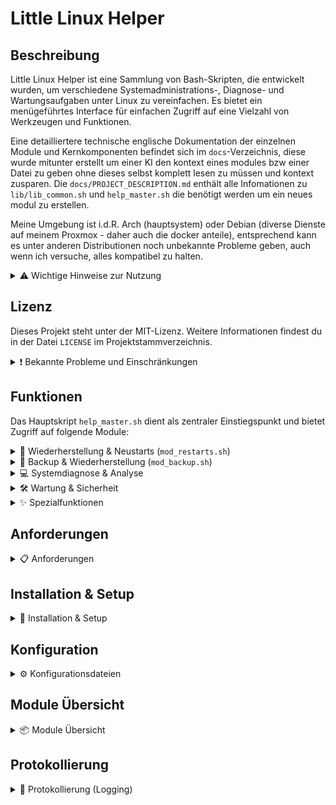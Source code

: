 # Little Linux Helper

## Beschreibung

Little Linux Helper ist eine Sammlung von Bash-Skripten, die entwickelt wurden, um verschiedene Systemadministrations-, Diagnose- und Wartungsaufgaben unter Linux zu vereinfachen. Es bietet ein menügeführtes Interface für einfachen Zugriff auf eine Vielzahl von Werkzeugen und Funktionen.

Eine detailliertere technische englische Dokumentation der einzelnen Module und Kernkomponenten befindet sich im `docs`-Verzeichnis, 
diese wurde mitunter erstellt um einer KI den kontext eines modules bzw einer Datei zu geben ohne dieses selbst komplett lesen zu müssen und kontext zusparen.
Die `docs/PROJECT_DESCRIPTION.md` enthält alle Infomationen zu `lib/lib_common.sh` und `help_master.sh` die benötigt werden um ein neues modul zu erstellen.

Meine Umgebung ist i.d.R. Arch (hauptsystem) oder Debian (diverse Dienste auf meinem Proxmox - daher auch die docker anteile), entsprechend kann es unter anderen Distributionen noch unbekannte Probleme geben, auch wenn ich versuche, alles kompatibel zu halten.

<details>
<summary>⚠️ Wichtige Hinweise zur Nutzung</summary>

**Bitte beachte die folgenden Punkte sorgfältig, bevor du die Skripte aus diesem Repository verwendest:**

* **Kein professioneller Programmierer:** Ich bin eigentlich kein Programmierer. Diese Skripte sind als Hobbyprojekt und zum Vereinfachen entstanden. Sie können daher suboptimale Lösungsansätze, Fehler oder ineffiziente Herangehensweisen enthalten.
* **Nutzung auf eigene Gefahr:** Die Verwendung der hier bereitgestellten Skripte erfolgt ausschließlich auf eigene Gefahr. Ich übernehme keinerlei Verantwortung oder Haftung für mögliche Datenverluste, Systeminstabilitäten, Schäden an Hard- oder Software oder jegliche andere direkte oder indirekte Konsequenzen, die aus der Nutzung dieser Skripte resultieren könnten. Es wird dringend empfohlen, vor der Ausführung kritischer Operationen stets Backups deiner wichtigen Daten und deines Systems anzulegen.
* **KI-generierte Inhalte:** Ein erheblicher Teil der Skripte und der begleitenden Dokumentation wurde unter Zuhilfenahme von Künstlicher Intelligenz (KI) erstellt. Obwohl ich mich bemüht habe, die Funktionalität zu testen und die Informationen zu überprüfen, können die Skripte Fehler, unvorhergesehenes Verhalten oder logische Mängel enthalten, die auf den KI-Generierungsprozess zurückzuführen sind. Sei dir dieses Umstands bewusst und überprüfe den Code kritisch, bevor du ihn einsetzt, insbesondere in produktiven oder sensiblen Umgebungen.

</details>

## Lizenz

Dieses Projekt steht unter der MIT-Lizenz. Weitere Informationen findest du in der Datei `LICENSE` im Projektstammverzeichnis.

<details>
<summary>❗ Bekannte Probleme und Einschränkungen</summary>

Hier ist eine Liste von bekannten Problemen, Einschränkungen oder Verhaltensweisen, die dir bei der Nutzung der Skripte auffallen könnten.
* **Backups (`mod_backup.sh`):**
    * **BTRFS-Backup & Timeshift:** Das Skript versucht, den aktuellsten Timeshift-Snapshot als Basis zu nutzen (aus `LH_TIMESHIFT_BASE_DIR`). Schlägt dies fehl oder ist Timeshift nicht konfiguriert, wird ein unabhängiger Snapshot erstellt. Eine frühere Beobachtung, dass Timeshift aktiv laufen muss, konnte nicht weiter verifiziert werden, da ich nun Snapper/Btrfs-Assistent verwende und damit die unabhängigen Snapshots nutze.
    Dieser unabhänige Snapshot wird bei abbruch per Strg + 'C' aufgeräumt oder alternativ bei erneuten laden des modules. 
    * Das Backup hat keine Fortschrittsanzeige (eher ein Schönheitsfehler).
    * Für das Backup nutze ich i.d.R. die BTRFS-basierende Funktion, die anderen sind wesentlich weniger getestet.
* **Erweiterte Log-Analyse (`scripts/advanced_log_analyzer.py`):**
    * Dieses Skript ist weniger intensiv getestet und hat bekannte Einschränkungen bezüglich Log-Format-Erkennung, Zeichenkodierung und der Komplexität seiner regulären Ausdrücke (Details siehe `docs/advanced_log_analyzer.md`).

</details>

## Funktionen

Das Hauptskript `help_master.sh` dient als zentraler Einstiegspunkt und bietet Zugriff auf folgende Module:

<details>
<summary>🔄 Wiederherstellung & Neustarts (<code>mod_restarts.sh</code>)</summary>

* Neustart des Login-Managers (Display Manager).
* Neustart des Sound-Systems (PipeWire, PulseAudio, ALSA).
* Neustart der Desktop-Umgebung (KDE, GNOME, XFCE, Cinnamon, MATE, LXDE, LXQt).
* Neustart von Netzwerkdiensten (NetworkManager, systemd-networkd, dhcpcd, systemd-resolved).

</details>

<details>
<summary>💾 Backup & Wiederherstellung (<code>mod_backup.sh</code>)</summary>

* **BTRFS Snapshot Backup**:
    * Erstellt Snapshots von `@` und `@home` Subvolumes.
    * Nutzt vorhandene Timeshift-Snapshots oder erstellt direkte Snapshots.
    * Überträgt Snapshots zu einem konfigurierbaren Backup-Ziel.
    * Implementiert eine konfigurierbare Aufbewahrungsrichtlinie (Retention).
    * Bietet zusätzliche Funktionen:
        * **Integritätsprüfung:** Überprüft die Vollständigkeit und Konsistenz von BTRFS-Backups durch Analyse von Metadaten, Log-Dateien und Marker-Dateien. Erkennt unvollständige, beschädigte oder verdächtige Backups.
        * **Manuelles Löschen:** Ermöglicht das gezielte Löschen einzelner oder mehrerer BTRFS-Snapshots mit einer Vorschau der zu löschenden Elemente. Unterstützt verschiedene Auswahlmethoden (einzeln, nach Aufbewahrungsfrist, nach Alter, alle).
        * **Automatische Bereinigung problematischer Backups:** Sucht nach Backups mit Integritätsproblemen und bietet die Möglichkeit, diese automatisch zu entfernen.
        * **Detaillierte Statusanzeige:** Zeigt den Status vorhandener Backups an, inklusive Datum, Größe und Integritätsstatus (OK, unvollständig, verdächtig, beschädigt). Listet erkannte Probleme auf.
        * **Temporäre Snapshots:** Verwendet temporäre Snapshots während des Backup-Prozesses, die nach Abschluss (oder bei Abbruch) automatisch bereinigt werden.
        * **Backup-Marker:** Erstellt Marker-Dateien, um erfolgreiche Backup-Durchläufe zu kennzeichnen und wichtige Metadaten zu speichern (Zeitstempel, Subvolume, Größe, Host).
        * **Erweiterte Fehlermeldungen:** Gibt detailliertere Fehlermeldungen aus, z.B. wenn temporäre Snapshots nicht gelöscht werden können oder verwaiste Snapshots gefunden werden.
        * **Desktop-Benachrichtigungen:** Sendet Benachrichtigungen über den Erfolg oder Misserfolg von Backup-Vorgängen.
    * Erfordert Root-Rechte und `btrfs-progs`.
* **TAR Archiv Backup**:
    * Erstellt komprimierte TAR-Archive (`.tar.gz`).
    * Auswahlmöglichkeiten für zu sichernde Verzeichnisse (`/home`, `/etc`, gesamtes System, benutzerdefiniert).
    * Konfigurierbare Ausschlusslisten.
    * Implementiert eine konfigurierbare Aufbewahrungsrichtlinie.
* **RSYNC Backup**:
    * Führt Backups mit `rsync` durch.
    * Optionen für Voll- oder inkrementelle Backups.
    * Auswahlmöglichkeiten für Quellverzeichnisse.
    * Konfigurierbare Ausschlusslisten.
    * Nutzt Hardlinks für inkrementelle Backups zur Speicherplatzersparnis (`--link-dest`).
    * Implementiert eine konfigurierbare Aufbewahrungsrichtlinie.
    * Nutzt temporäre Logdateien, um TAR- und RSYNC-spezifische Meldungen vom Hauptprotokoll zu trennen und die Fehlersuche zu vereinfachen.
* **Wiederherstellung**:
    * Menügesteuerte Wiederherstellung für BTRFS, TAR und RSYNC Backups.
    * BTRFS-Wiederherstellung für `@home` (überschreibt aktuelles `/home`, erstellt Backup).
    * TAR-Wiederherstellung an ursprünglichen Ort, temporäres Verzeichnis oder benutzerdefinierten Pfad.
    * RSYNC-Wiederherstellung an ursprünglichen Ort, temporäres Verzeichnis oder benutzerdefinierten Pfad.
    * Möglichkeit, ein separates `btrfs-recovery.sh` Skript für komplexere BTRFS-Wiederherstellungen auszuführen.
* **Backup-Status und -Konfiguration**:
    * Anzeige des aktuellen Backup-Status (Online/Offline, freier Speicherplatz, vorhandene Backups, neueste Backups, Gesamtgröße).
    * Anzeige und Änderung der Backup-Konfiguration (Zielpfad, Verzeichnis, Retention, temporäres Snapshot-Verzeichnis, Timeshift-Basisverzeichnis). Die Konfiguration kann temporär (nur für die aktuelle Sitzung) oder dauerhaft gespeichert werden.
    * Umfasst jetzt die Möglichkeit, den Speicherort für temporäre BTRFS-Snapshots (`LH_TEMP_SNAPSHOT_DIR`) und das Basisverzeichnis für Timeshift (`LH_TIMESHIFT_BASE_DIR`) zu konfigurieren.

</details>

<details>
<summary>💻 Systemdiagnose & Analyse</summary>

* **Systeminformationen anzeigen (`mod_system_info.sh`)**:
    * Anzeige von Betriebssystem- und Kernel-Details.
    * CPU-Informationen.
    * RAM-Auslastung und Speicherstatistik.
    * Auflistung von PCI- und USB-Geräten.
    * Festplattenübersicht (Blockgeräte, Dateisysteme, Mountpunkte).
    * Anzeige der Top-Prozesse nach CPU- und Speicherauslastung.
    * Netzwerkkonfiguration (Schnittstellen, Routen, aktive Verbindungen, Hostname, DNS).
    * Temperaturen und Sensorwerte (erfordert `lm-sensors`).
* **Festplatten-Werkzeuge (`mod_disk.sh`)**:
    * Anzeige eingebundener Laufwerke und Blockgeräte.
    * Auslesen von S.M.A.R.T.-Werten (erfordert `smartmontools`).
    * Prüfung von Dateizugriffen auf Ordner (erfordert `lsof`).
    * Analyse der Festplattenbelegung (mit `df` und optional `ncdu`).
    * Testen der Festplattengeschwindigkeit (erfordert `hdparm`).
    * Überprüfung des Dateisystems (erfordert `fsck`).
    * Prüfung des Festplatten-Gesundheitsstatus (erfordert `smartmontools`).
    * Anzeige der größten Dateien in einem Verzeichnis.
* **Log-Analyse Werkzeuge (`mod_logs.sh`)**:
    * Anzeige von Logs der letzten X Minuten (aktueller und vorheriger Boot, erfordert ggf. `journalctl`).
    * Logs eines bestimmten systemd-Dienstes anzeigen (erfordert `journalctl`).
    * Xorg-Logs anzeigen.
    * dmesg-Ausgabe anzeigen und filtern.
    * Paketmanager-Logs anzeigen (unterstützt pacman, apt, dnf, yay).
    * **Erweiterte Log-Analyse (`scripts/advanced_log_analyzer.py`)**:
        * Führt eine detailliertere Analyse von Logdateien durch (benötigt Python 3, typischerweise als `python3`-Kommando).
        * Unterstützt Formate wie Syslog, Journald (Text-Export) und Apache (Common/Combined), inklusive automatischer Formaterkennung.
        * Zeigt allgemeine Statistiken (Gesamtzahl Einträge, Fehleranzahl, Fehlerrate).
        * Listet häufige Fehlermeldungen oder Fehler-Statuscodes.
        * Analysiert die zeitliche Verteilung von Logeinträgen (z.B. pro Stunde).
        * Identifiziert Top-Quellen (Programme/Dienste bei Syslog, IP-Adressen bei Apache).
        * Bietet Optionen zur Anpassung der Ausgabe (z.B. Anzahl der Top-Einträge, nur Zusammenfassung, nur Fehler).
        * *Hinweis: Dieses Skript bietet erweiterte Funktionen, sollte aber mit Bedacht und Verständnis seiner Funktionsweise eingesetzt werden, insbesondere unter Berücksichtigung der allgemeinen Projekthinweise*.

</details>

<details>
<summary>🛠️ Wartung & Sicherheit</summary>

* **Paketverwaltung & Updates (`mod_packages.sh`)**:
    * Systemaktualisierung (unterstützt pacman, apt, dnf, yay).
    * Aktualisierung alternativer Paketmanager (Flatpak, Snap, Nix).
    * Suchen und Entfernen von Waisenpaketen.
    * Bereinigung des Paket-Caches.
    * Suchen und Installieren von Paketen.
    * Anzeigen installierter Pakete (inkl. alternativer Quellen).
    * Anzeigen von Paketmanager-Logs.
* **Sicherheitsüberprüfungen (`mod_security.sh`)**:
    * Anzeige offener Netzwerkports (erfordert `ss`, optional `nmap`).
    * Anzeige fehlgeschlagener Anmeldeversuche.
    * System auf Rootkits prüfen (erfordert `rkhunter`, optional `chkrootkit`).
    * Firewall-Status prüfen (UFW, firewalld, iptables).
    * Prüfung auf Sicherheits-Updates.
    * Überprüfung von Kennwort-Richtlinien und Benutzerkonten.
    * **Docker Security Überprüfung**:
        * Analysiert Docker-Compose Dateien (`docker-compose.yml`, `compose.yml`) auf häufige Sicherheitsprobleme.
        * Der Suchpfad für Compose-Dateien, die Suchtiefe und auszuschließende Verzeichnisse sind konfigurierbar.
        * Bietet eine interaktive Konfiguration des Suchpfads, falls der aktuelle Pfad ungültig ist oder geändert werden soll.
        * Führt eine Reihe von Prüfungen durch, darunter:
            * Fehlen von Update-Management-Labels (z.B. für Diun, Watchtower).
            * Unsichere Berechtigungen für `.env`-Dateien.
            * Zu offene Berechtigungen für Verzeichnisse, die Compose-Dateien enthalten.
            * Verwendung von `:latest`-Image-Tags oder Images ohne spezifische Versionierung. (In der `config/docker_security.conf` im standard deaktiviert)
            * Konfiguration von Containern mit `privileged: true`.
            * Einbindung kritischer Host-Pfade als Volumes (z.B. `/`, `/etc`, `/var/run/docker.sock`).
            * Auf `0.0.0.0` exponierte Ports, die Dienste für alle Netzwerkschnittstellen verfügbar machen.
            * Verwendung potenziell gefährlicher Linux-Capabilities (z.B. `SYS_ADMIN`, `NET_ADMIN`).
            * Deaktivierte Sicherheitsoptionen wie `apparmor:unconfined` oder `seccomp:unconfined`.
            * Vorkommen von bekannten Standardpasswörtern in Umgebungsvariablen.
            * Direkte Einbettung sensitiver Daten (z.B. API-Keys, Tokens) anstelle von Umgebungsvariablen.
        * Optional kann eine Liste der aktuell laufenden Docker-Container angezeigt werden. (In der `config/docker_security.conf` im standard deaktiviert)
        * Stellt eine Zusammenfassung der gefundenen potenziellen Probleme mit Empfehlungen bereit.

</details>

<details>
<summary>✨ Spezialfunktionen</summary>

* Sammeln wichtiger Debug-Informationen in einer Datei.

</details>

## Anforderungen

<details>
<summary>📋 Anforderungen</summary>

* Bash-Shell
* Standard Linux-Dienstprogramme (wie `grep`, `awk`, `sed`, `find`, `df`, `lsblk`, `ip`, `ps`, `free`, `tar`, `rsync`, `btrfs-progs` etc.)
* Einige Funktionen erfordern möglicherweise Root-Rechte und werden ggf. `sudo` verwenden.
* Für spezifische Funktionen werden zusätzliche Pakete benötigt, die das Skript bei Bedarf zu installieren versucht:
    * `btrfs-progs` (für BTRFS Backup/Restore)
    * `rsync` (für RSYNC Backup/Restore)
    * `smartmontools` (für S.M.A.R.T.-Werte und Festplatten-Gesundheitsstatus)
    * `lsof` (für Dateizugriff-Prüfung)
    * `hdparm` (für Festplattengeschwindigkeitstest)
    * `ncdu` (für interaktive Festplattenanalyse, optional)
    * `util-linux` (enthält `fsck`)
    * `iproute2` (enthält `ss`)
    * `rkhunter` (für Rootkit-Prüfung)
    * `chkrootkit` (optional, für zusätzliche Rootkit-Prüfung)
    * `lm-sensors` (für Temperatur- und Sensorwerte)
    * `nmap` (optional, für lokalen Port-Scan)
    * **Desktop-Benachrichtigungen:** `libnotify` (stellt `notify-send` bereit), `zenity` oder `kdialog`.
    * Python 3 (typischerweise als `python3`-Kommando; für erweiterte Log-Analyse)
    * `pacman-contrib` (für `paccache` auf Arch-basierten Systemen, falls nicht vorhanden)
    * `expac` (für kürzlich installierte Pakete auf Arch-basierten Systemen)

Das Skript versucht, den verwendeten Paketmanager (pacman, yay, apt, dnf) automatisch zu erkennen. Es erkennt auch alternative Paketmanager wie Flatpak, Snap und Nix.

</details>

## Installation & Setup

<details>
<summary>🚀 Installation & Setup</summary>

1.  Klone das Repository oder lade die Skripte herunter.
2.  Stelle sicher, dass das Hauptskript `help_master.sh` ausführbar ist:
    ```bash
    chmod +x help_master.sh
    ```

</details>

## Konfiguration

<details>
<summary>⚙️ Konfigurationsdateien</summary>

Little Linux Helper verwendet Konfigurationsdateien, um bestimmte Aspekte seines Verhaltens anzupassen. Diese Dateien befinden sich im Verzeichnis `config/`.

Beim ersten Start des Hauptskripts (`help_master.sh`) werden automatisch Standard-Konfigurationsdateien erstellt, falls diese noch nicht vorhanden sind. Dies geschieht, indem Vorlagedateien mit der Endung `.example` (z.B. `backup.conf.example`) in ihre aktiven Gegenstücke ohne das Suffix (z.B. `backup.conf`) kopiert werden.

**Wichtig:** Sie werden beim ersten Erstellen einer Konfigurationsdatei darauf hingewiesen. Es wird empfohlen, diese neu erstellten `.conf`-Dateien zu überprüfen und gegebenenfalls an Ihre spezifischen Bedürfnisse anzupassen.

Aktuell werden Konfigurationsdateien für folgende Module verwendet:
*   **Backup & Wiederherstellung (`mod_backup.sh`)**: Einstellungen für Backup-Pfade, Aufbewahrungsrichtlinien etc. (`config/backup.conf`).
*   **Docker Security Überprüfung (`mod_security.sh`)**: Einstellungen für Suchpfade, zu überspringende Warnungen etc. (`config/docker_security.conf`).

</details>

## Module Übersicht

<details>

<summary>📦 Module Übersicht</summary>

Das Projekt ist in Module unterteilt, um die Funktionalität zu organisieren:

* ** `lib/lib_common.sh`**: Das Herzstück des Projekts. Enthält zentrale, von allen Modulen genutzte Funktionen wie:
    *  Ein einheitliches Logging-System.
    * Funktionen zur Befehlsüberprüfung und automatischen Installation von Abhängigkeiten.
    * Standardisierte Benutzer interaktionen (Ja/Nein-Fragen, Eingabeaufforderungen).
    * Die Erkennung von Systemkomponenten (Paketmanager, etc .).
    * Verwaltung von farbiger Terminalausgabe für eine bessere Lesbarkeit.
    * Komplexe Logik zur Ermittlung des aktiven Desktop-Ben utzers.
    * Die Fähigkeit, **Desktop-Benachrichtigungen** an den Benutzer zu senden.
* **`modules/mod_restarts.sh`**: Bietet Optionen zum Neustarten von Diensten und der Desktop-Umgebung.
* **`modules/mod_backup.sh `**: Stellt Backup- und Wiederherstellungsfunktionen mittels BTRFS, TAR und RSYNC bereit.
* **`modules/mod_system_info.sh`**: Zeigt detaillierte Systeminformationen an.
* **`modules/mod_disk.sh`**: Enthält Werk zeuge zur Festplattenanalyse und -wartung.
* **`modules/mod_logs.sh`**: Bietet verschiedene Funktionen zur Analyse von System - und Anwendungsprotokollen.
* **`modules/mod_packages.sh`**: Hilft bei der Paketverwaltung, Systemaktualisierungen  und der Bereinigung.
* **`modules/mod_security.sh`**: Führt grundlegende Sicherheitsüberprüfungen durch.

</details >

## Protokollierung

<details>

<summary >📜 Protokollierung (Logging)</summary>

Alle Aktionen werden in Log-Dateien protokolliert, um die Nachverfolgung und Fehlerbehebung zu  erleichtern.

* **Speicherort:** Die Log-Dateien werden im Unterverzeichnis `logs` innerhalb des Projektverzeichnisses erstellt . Um die Übersichtlichkeit zu wahren, wird für jeden Monat ein eigener Unterordner angelegt (z.B. `logs/2025-06 `).
* **Dateinamen:** Allgemeine Logdateien erhalten einen Zeitstempel, wann das Skript gestartet wurde. Backup-spezifische Protok olle werden ebenfalls mit einem Zeitstempel versehen, um jede Backup-Sitzung separat zu erfassen.

</details>
